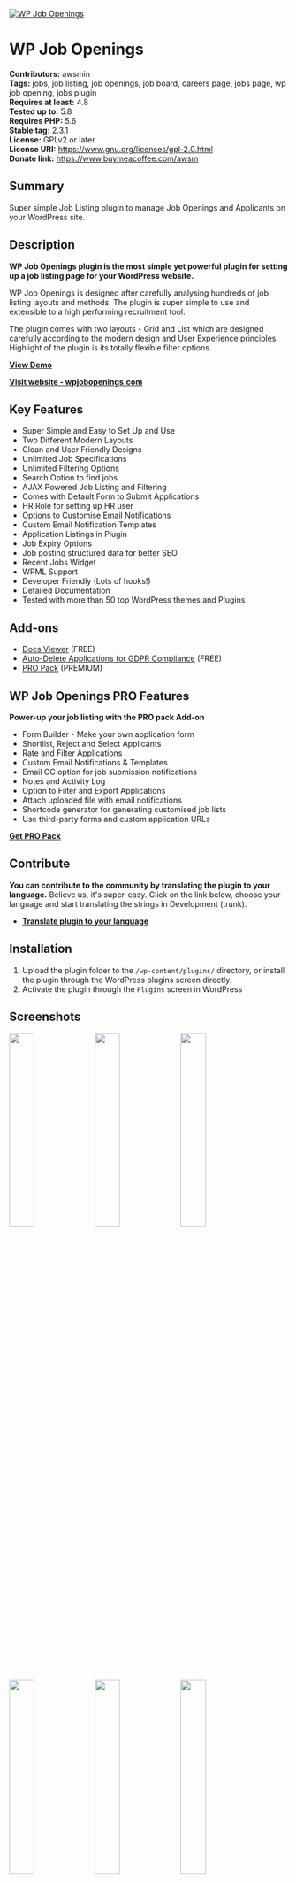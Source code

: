 [![WP Job Openings](https://ps.w.org/wp-job-openings/assets/banner-772x250.png?rev=2296666)](https://wordpress.org/plugins/wp-job-openings/)
# WP Job Openings
**Contributors:** awsmin  
**Tags:** jobs, job listing, job openings, job board, careers page, jobs page, wp job opening, jobs plugin  
**Requires at least:** 4.8  
**Tested up to:** 5.8  
**Requires PHP:** 5.6  
**Stable tag:** 2.3.1  
**License:** GPLv2 or later  
**License URI:** https://www.gnu.org/licenses/gpl-2.0.html  
**Donate link:** https://www.buymeacoffee.com/awsm

## Summary

Super simple Job Listing plugin to manage Job Openings and Applicants on your WordPress site.

## Description

**WP Job Openings plugin is the most simple yet powerful plugin for setting up a job listing page for your WordPress website.**

WP Job Openings is designed after carefully analysing hundreds of job listing layouts and methods. The plugin is super simple to use and extensible to a high performing recruitment tool.

The plugin comes with two layouts - Grid and List which are designed carefully according to the modern design and User Experience principles. Highlight of the plugin is its totally flexible filter options.


**[View Demo](https://demo.wpjobopenings.com/)**

**[Visit website - wpjobopenings.com](https://wpjobopenings.com/)**


## Key Features

* Super Simple and Easy to Set Up and Use
* Two Different Modern Layouts
* Clean and User Friendly Designs
* Unlimited Job Specifications
* Unlimited Filtering Options
* Search Option to find jobs
* AJAX Powered Job Listing and Filtering
* Comes with Default Form to Submit Applications
* HR Role for setting up HR user
* Options to Customise Email Notifications
* Custom Email Notification Templates
* Application Listings in Plugin
* Job Expiry Options
* Job posting structured data for better SEO
* Recent Jobs Widget
* WPML Support
* Developer Friendly (Lots of hooks!)
* Detailed Documentation
* Tested with more than 50 top WordPress themes and Plugins

## Add-ons

* [Docs Viewer](https://wordpress.org/plugins/docs-viewer-add-on-for-wp-job-openings/) (FREE)
* [Auto-Delete Applications for GDPR Compliance](https://wordpress.org/plugins/auto-delete-applications-add-on-for-wp-job-openings/) (FREE)
* [PRO Pack](https://wpjobopenings.com/pro-pack/) (PREMIUM)

## WP Job Openings PRO Features

**Power-up your job listing with the PRO pack Add-on**

* Form Builder - Make your own application form
* Shortlist, Reject and Select Applicants
* Rate and Filter Applications
* Custom Email Notifications & Templates
* Email CC option for job submission notifications
* Notes and Activity Log
* Option to Filter and Export Applications
* Attach uploaded file with email notifications
* Shortcode generator for generating customised job lists
* Use third-party forms and custom application URLs


**[Get PRO Pack](https://wpjobopenings.com/pro-pack/)**

## Contribute

**You can contribute to the community by translating the plugin to your language.** Believe us, it's super-easy. Click on the link below, choose your language and start translating the strings in Development (trunk).

* **[Translate plugin to your language](https://translate.wordpress.org/projects/wp-plugins/wp-job-openings/)**

## Installation

1. Upload the plugin folder to the `/wp-content/plugins/` directory, or install the plugin through the WordPress plugins screen directly.
2. Activate the plugin through the `Plugins` screen in WordPress

## Screenshots

<img src="https://ps.w.org/wp-job-openings/assets/screenshot-5.jpg?rev=2296666" width="30%"></img> <img src="https://ps.w.org/wp-job-openings/assets/screenshot-4.png?rev=2296666" width="30%"></img> <img src="https://ps.w.org/wp-job-openings/assets/screenshot-9.jpg?rev=2296666" width="30%"></img> <img src="https://ps.w.org/wp-job-openings/assets/screenshot-6.png?rev=2296666" width="30%"></img> <img src="https://ps.w.org/wp-job-openings/assets/screenshot-8.jpg?rev=2296666" width="30%"></img> <img src="https://ps.w.org/wp-job-openings/assets/screenshot-11.png?rev=2296666" width="30%"></img> <img src="https://ps.w.org/wp-job-openings/assets/screenshot-1.png?rev=2296666" width="30%"></img> <img src="https://ps.w.org/wp-job-openings/assets/screenshot-2.png?rev=2296666" width="30%"></img> <img src="https://ps.w.org/wp-job-openings/assets/screenshot-3.png?rev=2296666" width="30%"></img> 

## Changelog

**V 2.3.1 – 2021-10-28**
* Fixed: Media missing from library in WordPress.com when 'Secure uploaded files' option is enabled.
* Fixed: Accessibility issues in job filters. #28
* Fixed: GDPR text issue in Polylang when accents are used.

**V 2.3.0 – 2021-09-16**
* Added: Timezone setting for job expiration.
* Added: Setting to remove custom permalink front base.
* Fixed: Slash issue in the mail with special characters.
* Improved: Updated jQuery Validation Plugin to version 1.19.3.
* Dev: Added new filter hooks to control the plugin-generated UI and content.
* Dev: Improved Form Handling Hooks.
* Dev: Deprecated 'awsm_specification_content' filter hook in favor of 'awsm_job_specs_content'.
* Code improvements.
* Other minor bug fixes.

**V 2.2.0 – 2021-06-09**
* Added: Notification Mail Template Customizer (Settings > Notifications > Customize). Template files need to be updated if overridden in the theme.
* Fixed: Pre validation for file field not working.
* Fixed: Cover letter formatting issue in the notification mail content.
* Fixed: Accents don't work in the Specification fields.
* Improved: Form Handling. Template files need to be updated if overridden in the theme.
* Improved: Notification HTML Mail Template.
* Dev: New Hooks for Handling Job Filters.
* Dev: Improved Form Handling Hooks.
* Dev: Added JS Events to handle Form Submission, Filters, and Load More.
* Other minor bug fixes and style improvements.

**V 2.1.1 – 2021-04-21**
* Fixed: Issue with WooCommerce Plugin that prevents the users with HR Role from accessing the backend.
* Fixed: 'Secure uploaded files' option doesn't work in 'Media Library' for some installations.
* Fixed: Job Filters not working for some installations.
* Improved: Redirect users with HR Role to job page instead of profile page after login.
* Improved: WPML compatibility for Settings.
* Other minor bug fixes and style improvements.

**V 2.1.0 – 2020-12-08**
* WordPress 5.6 compatibility fixes.
* Added: Featured image support for Job Openings and in the job listing and an option to enable the support. Template files need to be updated if overridden in theme.
* Added: Excerpt, Author, and Custom fields support for Job Openings.
* Added: Force expiry option in the submit meta box.
* Added: Option to disable the archive page for Job Openings.
* Improved: Date and Time formatting.
* Code improvements and minor bug fixes.

View complete Changelog in [CHANGELOG.MD](https://github.com/awsmin/wp-job-openings/blob/master/CHANGELOG.md)

